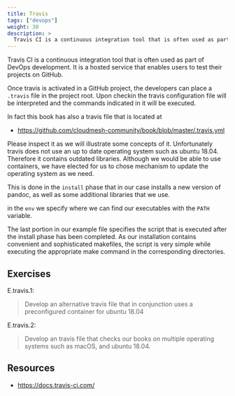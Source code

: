 ```yaml
---
title: Travis
tags: ["devops"]
weight: 30
description: >
  Travis CI is a continuous integration tool that is often used as part of DevOps development. It is a hosted service that enables users to test their projects on GitHub.
---
```


Travis CI is a continuous integration tool that is often used as part
of DevOps development. It is a hosted service that enables users to
test their projects on GitHub.

Once travis is activated in a GitHub project, the developers can place
a `.travis` file in the project root. Upon checkin the travis
configuration file will be interpreted and the commands indicated in
it will be executed.

In fact this book has also a travis file that is located at

* <https://github.com/cloudmesh-community/book/blob/master/.travis.yml>

Please inspect it as we will illustrate some concepts of
it. Unfortunately travis does not use an up to date operating system
such as ubuntu 18.04. Therefore it contains outdated
libraries. Although we would be able to use containers, we have
elected for us to chose mechanism to update the operating system as we
need.

This is done in the `install` phase that in our case installs a new
version of pandoc, as well as some additional libraries that we use.

in the `env` we specify where we can find our executables with the
`PATH` variable.

The last portion in our example file specifies the script that is
executed after the install phase has been completed. As our
installation contains convenient and sophisticated makefiles, the
script is very simple while executing the appropriate make command in
the corresponding directories.

## Exercises

E.travis.1:

> Develop an alternative travis file that in conjunction uses a
> preconfigured container for ubuntu 18.04

E.travis.2:

> Develop an travis file that checks our books on multiple operating
> systems such as macOS, and ubuntu 18.04.


## Resources

* <https://docs.travis-ci.com/>
